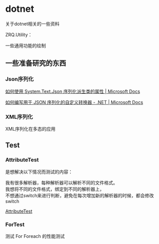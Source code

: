 # dotnet
关于dotnet相关的一些资料

ZRQ.Utility：

一些通用功能的绘制

## 一些准备研究的东西

### Json序列化

[如何使用 System.Text.Json 序列化派生类的属性 | Microsoft Docs](https://docs.microsoft.com/zh-cn/dotnet/standard/serialization/system-text-json-polymorphism)

[如何编写用于 JSON 序列化的自定义转换器 - .NET | Microsoft Docs](https://docs.microsoft.com/zh-cn/dotnet/standard/serialization/system-text-json-converters-how-to?pivots=dotnet-6-0#support-polymorphic-deserialization)

### XML序列化

XML序列化在多态的应用

## Test

### AttributeTest

是想解决以下情况而测试的内容：  

我有很多解析器，每种解析器可以解析不同的文件格式。  
我想将不同的文件格式，绑定到不同的解析器上，  
不想通过switch来进行判断，避免在每次增加新的解析器的时候，都会修改switch 

[AttributeTest](Test/AttributeTest/README.MD)

### ForTest

测试 For Foreach 的性能测试